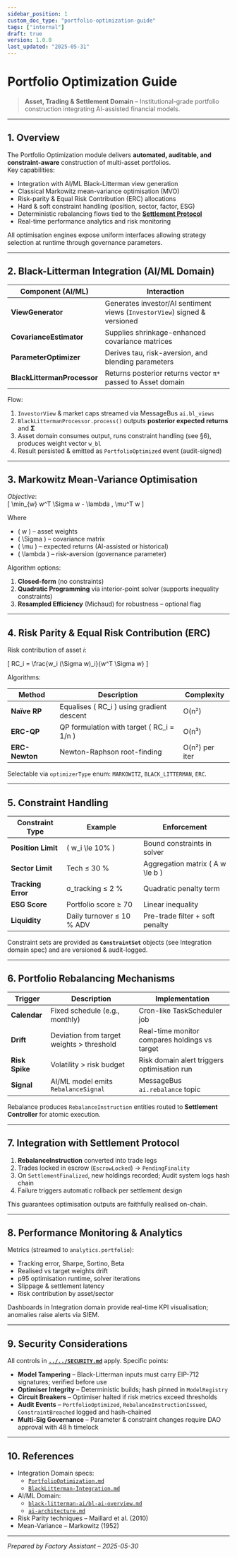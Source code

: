 ```yaml
---
sidebar_position: 1
custom_doc_type: "portfolio-optimization-guide"
tags: ["internal"]
draft: true
version: 1.0.0
last_updated: "2025-05-31"
---
```


# Portfolio Optimization Guide  

> **Asset, Trading & Settlement Domain** – Institutional-grade portfolio construction integrating AI-assisted financial models.

---

## 1. Overview

The Portfolio Optimization module delivers **automated, auditable, and constraint-aware** construction of multi-asset portfolios.  
Key capabilities:

* Integration with AI/ML Black-Litterman view generation  
* Classical Markowitz mean-variance optimisation (MVO)  
* Risk-parity & Equal Risk Contribution (ERC) allocations  
* Hard & soft constraint handling (position, sector, factor, ESG)  
* Deterministic rebalancing flows tied to the **[Settlement Protocol](settlement/settlement-protocol.md)**  
* Real-time performance analytics and risk monitoring  

All optimisation engines expose uniform interfaces allowing strategy selection at runtime through governance parameters.

---

## 2. Black-Litterman Integration (AI/ML Domain)

| Component (AI/ML) | Interaction |
|-------------------|-------------|
| **ViewGenerator** | Generates investor/AI sentiment views (`InvestorView`) signed & versioned |
| **CovarianceEstimator** | Supplies shrinkage-enhanced covariance matrices |
| **ParameterOptimizer** | Derives tau, risk-aversion, and blending parameters |
| **BlackLittermanProcessor** | Returns posterior returns vector `π*` passed to Asset domain |

Flow:

1. `InvestorView` & market caps streamed via MessageBus `ai.bl_views`  
2. `BlackLittermanProcessor.process()` outputs **posterior expected returns** and **Σ**  
3. Asset domain consumes output, runs constraint handling (see §6), produces weight vector `w_bl`  
4. Result persisted & emitted as `PortfolioOptimized` event (audit-signed)  

---

## 3. Markowitz Mean-Variance Optimisation

*Objective*:  
\[
\min_{w} w^T \Sigma w - \lambda \, \mu^T w
\]

Where  

* \( w \) – asset weights  
* \( \Sigma \) – covariance matrix  
* \( \mu \) – expected returns (AI-assisted or historical)  
* \( \lambda \) – risk-aversion (governance parameter)

Algorithm options:

1. **Closed-form** (no constraints)  
2. **Quadratic Programming** via interior-point solver (supports inequality constraints)  
3. **Resampled Efficiency** (Michaud) for robustness – optional flag

---

## 4. Risk Parity & Equal Risk Contribution (ERC)

Risk contribution of asset *i*:

\[
RC_i = \frac{w_i (\Sigma w)_i}{w^T \Sigma w}
\]

Algorithms:

| Method | Description | Complexity |
|--------|-------------|------------|
| **Naïve RP** | Equalises \( RC_i \) using gradient descent | O(n²) |
| **ERC-QP** | QP formulation with target \( RC_i = 1/n \) | O(n³) |
| **ERC-Newton** | Newton-Raphson root-finding | O(n²) per iter |

Selectable via `optimizerType` enum: `MARKOWITZ`, `BLACK_LITTERMAN`, `ERC`.

---

## 5. Constraint Handling

| Constraint Type | Example | Enforcement |
|-----------------|---------|-------------|
| **Position Limit** | \( w_i \le 10\% \) | Bound constraints in solver |
| **Sector Limit** | Tech ≤ 30 % | Aggregation matrix \( A w \le b \) |
| **Tracking Error** | σ\_tracking ≤ 2 % | Quadratic penalty term |
| **ESG Score** | Portfolio score ≥ 70 | Linear inequality |
| **Liquidity** | Daily turnover ≤ 10 % ADV | Pre-trade filter + soft penalty |

Constraint sets are provided as **`ConstraintSet`** objects (see Integration domain spec) and are versioned & audit-logged.

---

## 6. Portfolio Rebalancing Mechanisms

| Trigger | Description | Implementation |
|---------|-------------|----------------|
| **Calendar** | Fixed schedule (e.g., monthly) | Cron-like TaskScheduler job |
| **Drift** | Deviation from target weights > threshold | Real-time monitor compares holdings vs target |
| **Risk Spike** | Volatility > risk budget | Risk domain alert triggers optimisation run |
| **Signal** | AI/ML model emits `RebalanceSignal` | MessageBus `ai.rebalance` topic |

Rebalance produces `RebalanceInstruction` entities routed to **Settlement Controller** for atomic execution.

---

## 7. Integration with Settlement Protocol

1. **RebalanceInstruction** converted into trade legs  
2. Trades locked in escrow (`EscrowLocked`) → `PendingFinality`  
3. On `SettlementFinalized`, new holdings recorded; Audit system logs hash chain  
4. Failure triggers automatic rollback per settlement design

This guarantees optimisation outputs are faithfully realised on-chain.

---

## 8. Performance Monitoring & Analytics

Metrics (streamed to `analytics.portfolio`):

* Tracking error, Sharpe, Sortino, Beta  
* Realised vs target weights drift  
* p95 optimisation runtime, solver iterations  
* Slippage & settlement latency  
* Risk contribution by asset/sector

Dashboards in Integration domain provide real-time KPI visualisation; anomalies raise alerts via SIEM.

---

## 9. Security Considerations

All controls in **[`../../SECURITY.md`](../../SECURITY.md)** apply. Specific points:

* **Model Tampering** – Black-Litterman inputs must carry EIP-712 signatures; verified before use  
* **Optimiser Integrity** – Deterministic builds; hash pinned in `ModelRegistry`  
* **Circuit Breakers** – Optimiser halted if risk metrics exceed thresholds  
* **Audit Events** – `PortfolioOptimized`, `RebalanceInstructionIssued`, `ConstraintBreached` logged and hash-chained  
* **Multi-Sig Governance** – Parameter & constraint changes require DAO approval with 48 h timelock  

---

## 10. References

* Integration Domain specs:  
  * [`PortfolioOptimization.md`](../AI/financial-models/PortfolioOptimization.md)  
  * [`BlackLitterman-Integration.md`](../AI/FinancialModels/BlackLitterman-Integration.md)  
* AI/ML Domain:  
  * [`black-litterman-ai/bl-ai-overview.md`](../AI/black-litterman-ai/bl-ai-overview.md)  
  * [`ai-architecture.md`](../AI/ai-architecture.md)  
* Risk Parity techniques – Maillard et al. (2010)  
* Mean-Variance – Markowitz (1952)  

---

*Prepared by Factory Assistant – 2025-05-30*  
